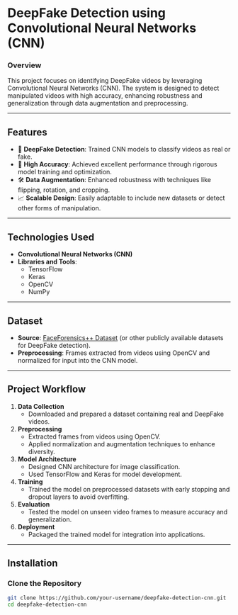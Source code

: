 # **DeepFake Detection using Convolutional Neural Networks (CNN)**

### **Overview**  
This project focuses on identifying DeepFake videos by leveraging Convolutional Neural Networks (CNN). The system is designed to detect manipulated videos with high accuracy, enhancing robustness and generalization through data augmentation and preprocessing.

---

## **Features**  
- 🤖 **DeepFake Detection**: Trained CNN models to classify videos as real or fake.  
- 🧠 **High Accuracy**: Achieved excellent performance through rigorous model training and optimization.  
- 🛠️ **Data Augmentation**: Enhanced robustness with techniques like flipping, rotation, and cropping.  
- 📈 **Scalable Design**: Easily adaptable to include new datasets or detect other forms of manipulation.

---

## **Technologies Used**  
- **Convolutional Neural Networks (CNN)**  
- **Libraries and Tools**:  
  - TensorFlow  
  - Keras  
  - OpenCV  
  - NumPy  

---

## **Dataset**  
- **Source**: [FaceForensics++ Dataset](https://github.com/ondyari/FaceForensics) (or other publicly available datasets for DeepFake detection).  
- **Preprocessing**: Frames extracted from videos using OpenCV and normalized for input into the CNN model.

---

## **Project Workflow**  
1. **Data Collection**  
   - Downloaded and prepared a dataset containing real and DeepFake videos.  
2. **Preprocessing**  
   - Extracted frames from videos using OpenCV.  
   - Applied normalization and augmentation techniques to enhance diversity.  
3. **Model Architecture**  
   - Designed CNN architecture for image classification.  
   - Used TensorFlow and Keras for model development.  
4. **Training**  
   - Trained the model on preprocessed datasets with early stopping and dropout layers to avoid overfitting.  
5. **Evaluation**  
   - Tested the model on unseen video frames to measure accuracy and generalization.  
6. **Deployment**  
   - Packaged the trained model for integration into applications.

---

## **Installation**  

### **Clone the Repository**  
```bash
git clone https://github.com/your-username/deepfake-detection-cnn.git
cd deepfake-detection-cnn
